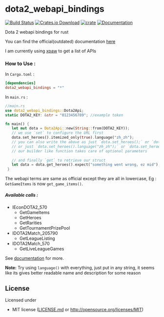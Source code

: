 # dota2_webapi_bindings

[![Build Status](https://travis-ci.com/sn99/dota2_webapi_bindings.svg?branch=main)](https://travis-ci.com/sn99/dota2_webapi_bindings)
[![Crates.io Download](https://img.shields.io/crates/d/dota2_webapi_bindings.svg)](https://crates.io/crates/dota2_webapi_bindings)
[![crate](https://img.shields.io/crates/v/dota2_webapi_bindings.svg)](https://crates.io/crates/dota2_webapi_bindings)
[![Documentation](https://docs.rs/dota2_webapi_bindings/badge.svg)](https://docs.rs/dota2_webapi_bindings) 

Dota 2 webapi bindings for rust

You can find the official(outdated) documentation [here](https://wiki.teamfortress.com/wiki/WebAPI#Dota_2)

I am currently using [xpaw](https://steamapi.xpaw.me/#) to get a list of APIs

### How to Use :

In `Cargo.toml` :
```toml
[dependencies]
dota2_webapi_bindings = "*"
```
In `main.rs` :

```rust
//main.rs
use dota2_webapi_bindings::Dota2Api;
static DOTA2_KEY: &str = "0123456789"; //example token

fn main() {
   let mut dota = Dota2Api::new(String::from(DOTA2_KEY));
   // we use `set` to configure the URL first
   dota.set_heroes().itemized_only(true).language("zh_zh");
   // you can also write the above as just `dota.set_heroes();` or `dota.set_heroes().itemized_only(true);`
   // or just `dota.set_heroes().language("zh_zh");` or `dota.set_heroes().language("zh_zh").itemized_only(true);`
   // our builder like function takes care of optional parameters
 
   // and finally `get` to retrieve our struct
   let data = dota.get_heroes().expect("something went wrong, ez mid");
 }
 ```

The webapi terms are same as official except they are all in lowercase, Eg : `GetGameItems` is now `get_game_items()`.

##### Available calls :
* IEconDOTA2_570
    * GetGameItems
    * GetHeroes
    * GetRarities
    * GetTournamentPrizePool
* IDOTA2Match_205790
    * GetLeagueListing
* IDOTA2Match_570
    * GetLiveLeagueGames

See [documentation](https://docs.rs/dota2_webapi_bindings) for more.

**Note:** Try using `language()` with everything, just put in any string, it seems like its gives better readable name
and description for some reason

## License

Licensed under

 * MIT license ([LICENSE.md](LICENSE.md) or http://opensource.org/licenses/MIT)